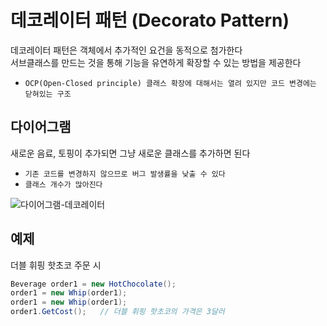 # 데코레이터 패턴 (Decorato Pattern)
데코레이터 패턴은 객체에서 추가적인 요건을 동적으로 첨가한다  
서브클래스를 만드는 것을 통해 기능을 유연하게 확장할 수 있는 방법을 제공한다  
- `OCP(Open-Closed principle) 클래스 확장에 대해서는 열려 있지만 코드 변경에는 닫혀있는 구조`

## 다이어그램
새로운 음료, 토핑이 추가되면 그냥 새로운 클래스를 추가하면 된다
- `기존 코드를 변경하지 않으므로 버그 발생률을 낮출 수 있다`
- `클래스 개수가 많아진다`

![다이어그램-데코레이터](https://user-images.githubusercontent.com/37904040/107113846-f63c3c00-68a4-11eb-8b53-02801fe22579.png)

## 예제
더블 휘핑 핫초코 주문 시
``` C#
Beverage order1 = new HotChocolate();
order1 = new Whip(order1);
order1 = new Whip(order1);
order1.GetCost();   // 더블 휘핑 핫초코의 가격은 3달러
```
